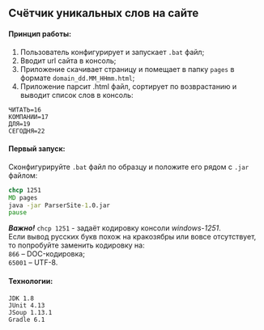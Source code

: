 ﻿## Счётчик уникальных слов на сайте

#### **Принцип работы**:  
1. Пользователь конфигурирует и запускает `.bat` файл;
2. Вводит url сайта в консоль;
3. Приложение скачивает страницу и помещает в папку `pages` в формате `domain_dd.MM_HHmm.html`;
4. Приложение парсит .html файл, сортирует по возврастанию и выводит список слов в консоль:
```
ЧИТАТЬ=16  
КОМПАНИИ=17  
ДЛЯ=19  
СЕГОДНЯ=22  
```
#### **Первый запуск:**
Сконфигурируйте ``.bat`` файл по образцу и положите его рядом с `.jar` файлом:
```bat
chcp 1251
MD pages
java -jar ParserSite-1.0.jar
pause
```  
***Важно!*** `chcp 1251` - задаёт кодировку консоли *windows-1251*.  
Если вывод русских букв похож на кракозябры или вовсе отсутствует, то попробуйте заменить кодировку на:  
`866` – DOC-кодировка;  
`65001` – UTF-8.

#### **Технологии:**  
```
JDK 1.8  
JUnit 4.13  
JSoup 1.13.1  
Gradle 6.1
```
